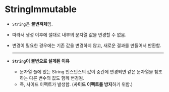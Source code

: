 # StringImmutable

- `String`은 **불변객체**임.
- 따라서 생성 이후에 절대로 내부의 문자열 값을 변경할 수 없음.
- 변경이 필요한 경우에는 기존 값을 변경하지 않고, 새로운 결과를 만들어서 반환함.
    
    ---
    
- **`String`이 불변으로 설계된 이유**
    - 문자열 풀에 있는 String 인스턴스의 값이 중간에 변경되면 같은 문자열을 참조하는 다른 변수의 값도 함께 변경됨.
    - 즉, 사이드 이펙트가 발생함. (**사이드 이펙트를 방지**하기 위함.)
